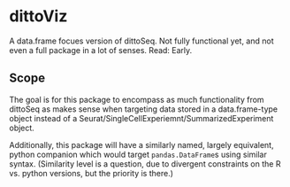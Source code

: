 # dittoViz

A data.frame focues version of dittoSeq.  Not fully functional yet, and not even a full package in a lot of senses.  Read: Early.

## Scope

The goal is for this package to encompass as much functionality from dittoSeq as makes sense when targeting data stored in a data.frame-type object instead of a Seurat/SingleCellExperiemnt/SummarizedExperiment object. 

Additionally, this package will have a similarly named, largely equivalent, python companion which would target `pandas.DataFrame`s using similar syntax.  (Similarity level is a question, due to divergent constraints on the R vs. python versions, but the priority is there.)
